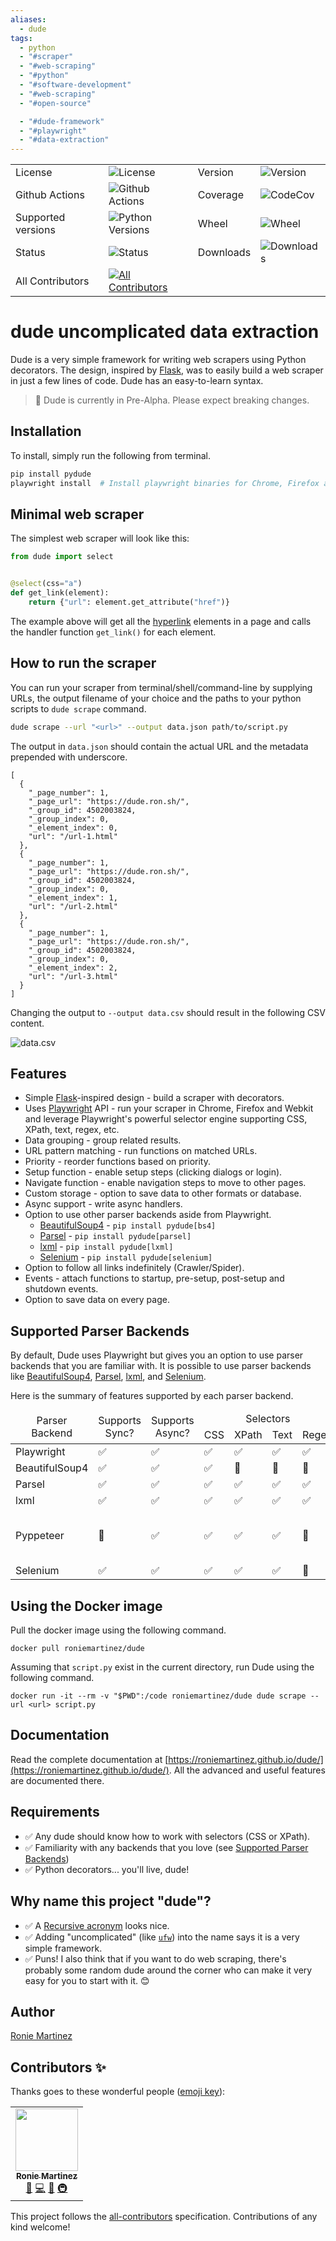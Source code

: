 ```yaml
---
aliases:
  - dude
tags:
  - python
  - "#scraper"
  - "#web-scraping"
  - "#python"
  - "#software-development"
  - "#web-scraping"
  - "#open-source"

  - "#dude-framework"
  - "#playwright"
  - "#data-extraction"
---
```

<table>
    <tr>
        <td>License</td>
        <td><img src='https://img.shields.io/pypi/l/pydude.svg?style=for-the-badge' alt="License"></td>
        <td>Version</td>
        <td><img src='https://img.shields.io/pypi/v/pydude.svg?logo=pypi&style=for-the-badge' alt="Version"></td>
    </tr>
    <tr>
        <td>Github Actions</td>
        <td><img src='https://img.shields.io/github/actions/workflow/status/roniemartinez/dude/python.yml?branch=master&label=actions&logo=github%20actions&style=for-the-badge' alt="Github Actions"></td>
        <td>Coverage</td>
        <td><img src='https://img.shields.io/codecov/c/github/roniemartinez/dude/master?label=codecov&logo=codecov&style=for-the-badge' alt="CodeCov"></td>
    </tr>
    <tr>
        <td>Supported versions</td>
        <td><img src='https://img.shields.io/pypi/pyversions/pydude.svg?logo=python&style=for-the-badge' alt="Python Versions"></td>
        <td>Wheel</td>
        <td><img src='https://img.shields.io/pypi/wheel/pydude.svg?style=for-the-badge' alt="Wheel"></td>
    </tr>
    <tr>
        <td>Status</td>
        <td><img src='https://img.shields.io/pypi/status/pydude.svg?style=for-the-badge' alt="Status"></td>
        <td>Downloads</td>
        <td><img src='https://img.shields.io/pypi/dm/pydude.svg?style=for-the-badge' alt="Downloads"></td>
    </tr>
    <tr>
        <td>All Contributors</td>
        <td><a href="#contributors-"><img src='https://img.shields.io/github/all-contributors/roniemartinez/dude?style=for-the-badge' alt="All Contributors"></a></td>
    </tr>
</table>

# dude uncomplicated data extraction

Dude is a very simple framework for writing web scrapers using Python decorators.
The design, inspired by [Flask](https://github.com/pallets/flask), was to easily build a web scraper in just a few lines of code.
Dude has an easy-to-learn syntax.

> 🚨 Dude is currently in Pre-Alpha. Please expect breaking changes.

## Installation

To install, simply run the following from terminal.

```bash
pip install pydude
playwright install  # Install playwright binaries for Chrome, Firefox and Webkit.
```

## Minimal web scraper

The simplest web scraper will look like this:

```python
from dude import select


@select(css="a")
def get_link(element):
    return {"url": element.get_attribute("href")}
```

The example above will get all the [hyperlink](https://en.wikipedia.org/wiki/Hyperlink#HTML) elements in a page and calls the handler function `get_link()` for each element.

## How to run the scraper

You can run your scraper from terminal/shell/command-line by supplying URLs, the output filename of your choice and the paths to your python scripts to `dude scrape` command.

```bash
dude scrape --url "<url>" --output data.json path/to/script.py
```

The output in `data.json` should contain the actual URL and the metadata prepended with underscore.

```json5
[
  {
    "_page_number": 1,
    "_page_url": "https://dude.ron.sh/",
    "_group_id": 4502003824,
    "_group_index": 0,
    "_element_index": 0,
    "url": "/url-1.html"
  },
  {
    "_page_number": 1,
    "_page_url": "https://dude.ron.sh/",
    "_group_id": 4502003824,
    "_group_index": 0,
    "_element_index": 1,
    "url": "/url-2.html"
  },
  {
    "_page_number": 1,
    "_page_url": "https://dude.ron.sh/",
    "_group_id": 4502003824,
    "_group_index": 0,
    "_element_index": 2,
    "url": "/url-3.html"
  }
]
```

Changing the output to `--output data.csv` should result in the following CSV content.

![data.csv](docs/csv.png)

## Features

- Simple [Flask](https://github.com/pallets/flask)-inspired design - build a scraper with decorators.
- Uses [Playwright](https://playwright.dev/python/) API - run your scraper in Chrome, Firefox and Webkit and leverage Playwright's powerful selector engine supporting CSS, XPath, text, regex, etc.
- Data grouping - group related results.
- URL pattern matching - run functions on matched URLs.
- Priority - reorder functions based on priority.
- Setup function - enable setup steps (clicking dialogs or login).
- Navigate function - enable navigation steps to move to other pages.
- Custom storage - option to save data to other formats or database.
- Async support - write async handlers.
- Option to use other parser backends aside from Playwright.
  - [BeautifulSoup4](https://roniemartinez.github.io/dude/advanced/09_beautifulsoup4.html) - `pip install pydude[bs4]`
  - [Parsel](https://roniemartinez.github.io/dude/advanced/10_parsel.html) - `pip install pydude[parsel]`
  - [lxml](https://roniemartinez.github.io/dude/advanced/11_lxml.html) - `pip install pydude[lxml]`
  - [Selenium](https://roniemartinez.github.io/dude/advanced/13_selenium.html) - `pip install pydude[selenium]`
- Option to follow all links indefinitely (Crawler/Spider).
- Events - attach functions to startup, pre-setup, post-setup and shutdown events.
- Option to save data on every page.

## Supported Parser Backends

By default, Dude uses Playwright but gives you an option to use parser backends that you are familiar with.
It is possible to use parser backends like 
[BeautifulSoup4](https://roniemartinez.github.io/dude/advanced/09_beautifulsoup4.html), 
[Parsel](https://roniemartinez.github.io/dude/advanced/10_parsel.html),
[lxml](https://roniemartinez.github.io/dude/advanced/11_lxml.html),
and [Selenium](https://roniemartinez.github.io/dude/advanced/13_selenium.html).

Here is the summary of features supported by each parser backend.

<table>
<thead>
  <tr>
    <td rowspan="2" style='text-align:center;'>Parser Backend</td>
    <td rowspan="2" style='text-align:center;'>Supports<br>Sync?</td>
    <td rowspan="2" style='text-align:center;'>Supports<br>Async?</td>
    <td colspan="4" style='text-align:center;'>Selectors</td>
    <td rowspan="2" style='text-align:center;'><a href="https://roniemartinez.github.io/dude/advanced/01_setup.html">Setup<br>Handler</a></td>
    <td rowspan="2" style='text-align:center;'><a href="https://roniemartinez.github.io/dude/advanced/02_navigate.html">Navigate<br>Handler</a></td>
    <td rowspan="2" style='text-align:center;'>Comments</td>
  </tr>
  <tr>
    <td>CSS</td>
    <td>XPath</td>
    <td>Text</td>
    <td>Regex</td>
  </tr>
</thead>
<tbody>
  <tr>
    <td>Playwright</td>
    <td>✅</td>
    <td>✅</td>
    <td>✅</td>
    <td>✅</td>
    <td>✅</td>
    <td>✅</td>
    <td>✅</td>
    <td>✅</td>
    <td></td>
  </tr>
  <tr>
    <td>BeautifulSoup4</td>
    <td>✅</td>
    <td>✅</td>
    <td>✅</td>
    <td>🚫</td>
    <td>🚫</td>
    <td>🚫</td>
    <td>🚫</td>
    <td>🚫</td>
    <td></td>
  </tr>
  <tr>
    <td>Parsel</td>
    <td>✅</td>
    <td>✅</td>
    <td>✅</td>
    <td>✅</td>
    <td>✅</td>
    <td>✅</td>
    <td>🚫</td>
    <td>🚫</td>
    <td></td>
  </tr>
  <tr>
    <td>lxml</td>
    <td>✅</td>
    <td>✅</td>
    <td>✅</td>
    <td>✅</td>
    <td>✅</td>
    <td>✅</td>
    <td>🚫</td>
    <td>🚫</td>
    <td></td>
  </tr>
  <tr>
    <td>Pyppeteer</td>
    <td>🚫</td>
    <td>✅</td>
    <td>✅</td>
    <td>✅</td>
    <td>✅</td>
    <td>🚫</td>
    <td>✅</td>
    <td>✅</td>
    <td>Not supported from 0.23.0</td>
  </tr>
  <tr>
    <td>Selenium</td>
    <td>✅</td>
    <td>✅</td>
    <td>✅</td>
    <td>✅</td>
    <td>✅</td>
    <td>🚫</td>
    <td>✅</td>
    <td>✅</td>
    <td></td>
  </tr>
</tbody>
</table>

## Using the Docker image

Pull the docker image using the following command.

```console
docker pull roniemartinez/dude
```

Assuming that `script.py` exist in the current directory, run Dude using the following command.

```console
docker run -it --rm -v "$PWD":/code roniemartinez/dude dude scrape --url <url> script.py
```

## Documentation

Read the complete documentation at [https://roniemartinez.github.io/dude/](https://roniemartinez.github.io/dude/).
All the advanced and useful features are documented there.

## Requirements

- ✅ Any dude should know how to work with selectors (CSS or XPath).
- ✅ Familiarity with any backends that you love (see [Supported Parser Backends](#supported-parser-backends))
- ✅ Python decorators... you'll live, dude!

## Why name this project "dude"?

- ✅ A [Recursive acronym](https://en.wikipedia.org/wiki/Recursive_acronym) looks nice.
- ✅ Adding "uncomplicated" (like [`ufw`](https://wiki.ubuntu.com/UncomplicatedFirewall)) into the name says it is a very simple framework. 
- ✅ Puns! I also think that if you want to do web scraping, there's probably some random dude around the corner who can make it very easy for you to start with it. 😊

## Author

[Ronie Martinez](mailto:ronmarti18@gmail.com)

## Contributors ✨

Thanks goes to these wonderful people ([emoji key](https://allcontributors.org/docs/en/emoji-key)):

<!-- ALL-CONTRIBUTORS-LIST:START - Do not remove or modify this section -->
<!-- prettier-ignore-start -->
<!-- markdownlint-disable -->
<table>
  <tr>
    <td align="center"><a href="https://ron.sh"><img src="https://avatars.githubusercontent.com/u/2573537?v=4?s=100" width="100px;" alt=""/><br /><sub><b>Ronie Martinez</b></sub></a><br /><a href="#maintenance-roniemartinez" title="Maintenance">🚧</a> <a href="https://github.com/roniemartinez/dude/commits?author=roniemartinez" title="Code">💻</a> <a href="https://github.com/roniemartinez/dude/commits?author=roniemartinez" title="Documentation">📖</a> <a href="#infra-roniemartinez" title="Infrastructure (Hosting, Build-Tools, etc)">🚇</a></td>
  </tr>
</table>

<!-- markdownlint-restore -->
<!-- prettier-ignore-end -->

<!-- ALL-CONTRIBUTORS-LIST:END -->

This project follows the [all-contributors](https://github.com/all-contributors/all-contributors) specification. Contributions of any kind welcome!

